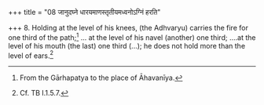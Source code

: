 +++
title = "08 जानुदघ्ने धारयमाणस्तृतीयमध्वनोऽग्निं हरति"

+++
8. Holding at the level of his knees, (the Adhvaryu) carries the fire for one third of the path;[^1] ... at the level of his navel (another) one third; ....at the level of his mouth (the last) one third (...); he does not hold more than the level of ears.[^2]  


[^1]: From the Gārhapatya to the place of Āhavanīya.  

[^2]: Cf. TB I.1.5.7.  
